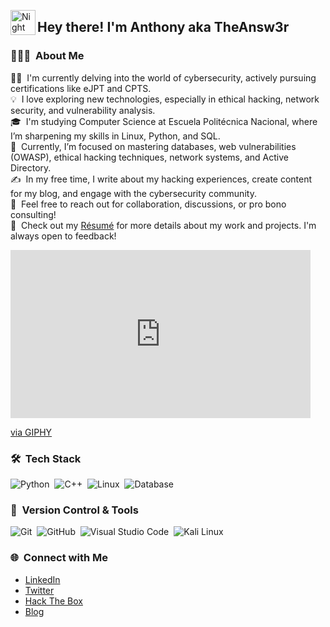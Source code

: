<img alt="Night Coding" src="./assets/Hand%20Wave.gif" width='40' align="left"/><h2 align="left">Hey there! I'm Anthony aka TheAnsw3r </h2>

### 👨🏻‍💻 &nbsp;About Me

👨‍💻 &nbsp;I'm currently delving into the world of cybersecurity, actively pursuing certifications like eJPT and CPTS.\
💡 &nbsp;I love exploring new technologies, especially in ethical hacking, network security, and vulnerability analysis.\
🎓 &nbsp;I'm studying Computer Science at Escuela Politécnica Nacional, where I’m sharpening my skills in Linux, Python, and SQL.\
🌱 &nbsp;Currently, I’m focused on mastering databases, web vulnerabilities (OWASP), ethical hacking techniques, network systems, and Active Directory.\
✍️ &nbsp;In my free time, I write about my hacking experiences, create content for my blog, and engage with the cybersecurity community.\
💬 &nbsp;Feel free to reach out for collaboration, discussions, or pro bono consulting!\
📄 &nbsp;Check out my [Résumé](https://7heansw3r.github.io/) for more details about my work and projects. I'm always open to feedback!


<iframe src="https://giphy.com/embed/kMbNge6klTpoQ" width="480" height="269" style="" frameBorder="0" class="giphy-embed" allowFullScreen></iframe><p><a href="https://giphy.com/gifs/kMbNge6klTpoQ">via GIPHY</a></p>


### 🛠 &nbsp;Tech Stack

![Python](https://img.shields.io/badge/python-3670A0?style=for-the-badge&logo=python&logoColor=ffdd54)&nbsp;
![C++](https://img.shields.io/badge/c++-%2300599C.svg?style=for-the-badge&logo=c%2B%2B&logoColor=white)&nbsp;
![Linux](https://img.shields.io/badge/Linux-FCC624?style=for-the-badge&logo=linux&logoColor=black)&nbsp;
![Database](https://img.shields.io/badge/Database-000000?style=for-the-badge&logo=mysql&logoColor=white)&nbsp; <!-- Puedes cambiar el logo a cualquier otro que prefieras -->

### 🧰 &nbsp;Version Control & Tools 

![Git](https://img.shields.io/badge/git-%23F05033.svg?style=for-the-badge&logo=git&logoColor=white)&nbsp;
![GitHub](https://img.shields.io/badge/github-%23121011.svg?style=for-the-badge&logo=github&logoColor=white)&nbsp;
![Visual Studio Code](https://img.shields.io/badge/Visual%20Studio%20Code-0078d7.svg?style=for-the-badge&logo=visual-studio-code&logoColor=white)&nbsp;
![Kali Linux](https://img.shields.io/badge/kali-linux-%2320232a.svg?style=for-the-badge&logo=kali-linux&logoColor=white)&nbsp;

### 🌐 &nbsp;Connect with Me
- [LinkedIn](https://www.linkedin.com/in/anthonycontrerasac)
- [Twitter](https://x.com/The4nsw3rX)
- [Hack The Box](https://app.hackthebox.com/profile/1534609)
- [Blog](https://7heansw3r.github.io)

